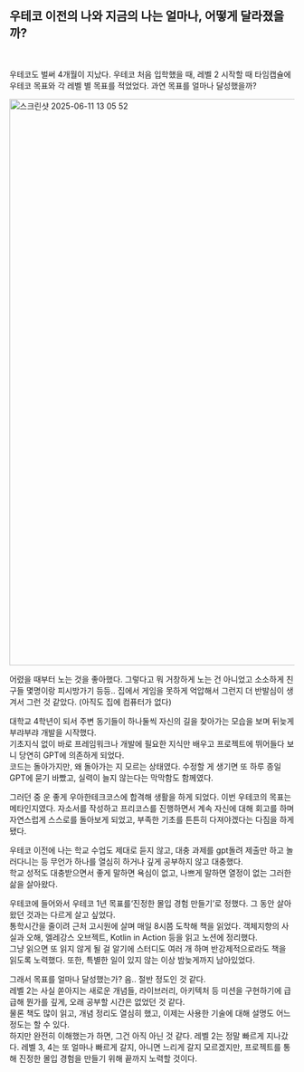 ## 우테코 이전의 나와 지금의 나는 얼마나, 어떻게 달라졌을까?

<br>

우테코도 벌써 4개월이 지났다. 우테코 처음 입학했을 때, 레벨 2 시작할 때 타임캡슐에 우테코 목표와 각 레벨 별 목표를 적었었다. 과연 목표를 얼마나 달성했을까?


<img width="1001" alt="스크린샷 2025-06-11 13 05 52" src="https://github.com/user-attachments/assets/2999e85d-dbf2-44a5-8f42-325945cf921d" />


어렸을 때부터 노는 것을 좋아했다. 그렇다고 뭐 거창하게 노는 건 아니었고 소소하게 친구들 몇명이랑 피시방가기 등등.. 
집에서 게임을 못하게 억압해서 그런지 더 반발심이 생겨서 그런 것 같았다. (아직도 집에 컴퓨터가 없다)

대학교 4학년이 되서 주변 동기들이 하나둘씩 자신의 길을 찾아가는 모습을 보며 뒤늦게 부랴부랴 개발을 시작했다.  
기초지식 없이 바로 프레임워크나 개발에 필요한 지식만 배우고 프로젝트에 뛰어들다 보니 당연히 GPT에 의존하게 되었다.  
코드는 돌아가지만, 왜 돌아가는 지 모르는 상태였다. 수정할 게 생기면 또 하루 종일 GPT에 묻기 바빴고, 실력이 늘지 않는다는 막막함도 함께였다.

그러던 중 운 좋게 우아한테크코스에 합격해 생활을 하게 되었다. 이번 우테코의 목표는 메타인지였다. 
자소서를 작성하고 프리코스를 진행하면서 계속 자신에 대해 회고를 하며 자연스럽게 스스로를 돌아보게 되었고, 부족한 기초를 튼튼히 다져야겠다는 다짐을 하게 됐다.

우테코 이전에 나는 학교 수업도 제대로 듣지 않고, 대충 과제를 gpt돌려 제출만 하고 놀러다니는 등 무언가 하나를 열심히 하거나 깊게 공부하지 않고 대충했다.  
학교 성적도 대충받으면서 좋게 말하면 욕심이 없고, 나쁘게 말하면 열정이 없는 그러한 삶을 살아왔다.

우테코에 들어와서 우테코 1년 목표를‘진정한 몰입 경험 만들기’로 정했다. 그 동안 살아왔던 것과는 다르게 살고 싶었다.  
통학시간을 줄이려 근처 고시원에 살며 매일 8시쯤 도착해 책을 읽었다. 객체지향의 사실과 오해, 엘레강스 오브젝트, Kotlin in Action 등을 읽고 노션에 정리했다.   
그냥 읽으면 또 읽지 않게 될 걸 알기에 스터디도 여러 개 하며 반강제적으로라도 책을 읽도록 노력했다. 또한, 특별한 일이 있지 않는 이상 밤늦게까지 남아있었다.

그래서 목표를 얼마나 달성했는가? 음.. 절반 정도인 것 같다.  
레벨 2는 사실 쏟아지는 새로운 개념들, 라이브러리, 아키텍처 등 미션을 구현하기에 급급해 뭔가를 깊게, 오래 공부할 시간은 없었던 것 같다.  
물론 책도 많이 읽고, 개념 정리도 열심히 했고, 이제는 사용한 기술에 대해 설명도 어느 정도는 할 수 있다.  
하지만 완전히 이해했는가 하면, 그건 아직 아닌 것 같다.
레벨 2는 정말 빠르게 지나갔다. 레벨 3, 4는 또 얼마나 빠르게 갈지, 아니면 느리게 갈지 모르겠지만, 프로젝트를 통해 진정한 몰입 경험을 만들기 위해 끝까지 노력할 것이다.
